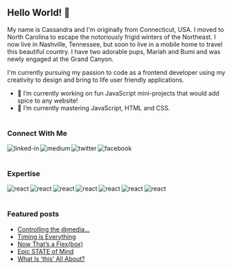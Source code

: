 ## Hello World! 👋

My name is Cassandra and I'm originally from Connecticut, USA. I moved to North Carolina to escape the notoriously frigid winters of the Northeast. I now live in Nashville, Tennessee, but soon to live in a mobile home to travel this beautiful country. I have two adorable pups, Mariah and Bumi and was newly engaged at the Grand Canyon.

I'm currently pursuing my passion to code as a frontend developer using my creativity to design and bring to life user friendly applications.

- 🔭 I’m currently working on fun JavaScript mini-projects that would add spice to any website!
- 🌱 I’m currently mastering JavaScript, HTML and CSS.<br><br>

### Connect With Me

[<img align="left" alt="linked-in" src="https://img.shields.io/badge/LinkedIn-%230077B5.svg?&style=for-the-badge&logo=linkedin&logoColor=white&style=plastic" />](https://www.linkedin.com/in/cassandra-parisi/)
[<img align="left" alt="medium" src="https://img.shields.io/badge/Medium-%2320232a.svg?&style=for-the-badge&logo=medium&logoColor=white&style=plastic" />](https://cassandra-parisi.medium.com/)
[<img align="left" alt="twitter" src="https://img.shields.io/badge/Twitter-%231DA1F2.svg?&style=for-the-badge&logo=twitter&logoColor=white&style=plastic" />](https://twitter.com/CParisiDev
)
[<img align="left" alt="facebook" src="https://img.shields.io/badge/Facebook-%231877F2.svg?&style=for-the-badge&logo=facebook&logoColor=white&style=plastic" />](https://www.facebook.com/cassandra.parisi.1)<br><br>

### Expertise

<img align="left" alt="react" src="https://img.shields.io/badge/React%20-%2320232a.svg?&style=for-the-badge&logo=react&logoColor=%2361DAFB&style=plastic" />
<img align="left" alt="react" src="https://img.shields.io/badge/JavaScript%20-%2320232a.svg?&style=for-the-badge&logo=javascript&logoColor=yellow&style=plastic" />
<img align="left" alt="react" src="https://img.shields.io/badge/HTML-%2320232a.svg?&style=for-the-badge&logo=html5&logoColor=red&style=plastic" />
<img align="left" alt="react" src="https://img.shields.io/badge/CSS-%2320232a.svg?&style=for-the-badge&logo=css3&logoColor=blue&style=plastic" />
<img align="left" alt="react" src="https://img.shields.io/badge/Ruby%20-%2320232a.svg?&style=for-the-badge&logo=ruby&logoColor=red&style=plastic" />
<img align="left" alt="react" src="https://img.shields.io/badge/Ruby%20on%20Rails-%2320232a.svg?&style=for-the-badge&logo=rubyonrails&logoColor=red&style=plastic" />
<img align="left" alt="react" src="https://img.shields.io/badge/SQL%20-%2320232a.svg?&style=for-the-badge&logo=sql&logoColor=red&style=plastic" /><br><br>

### Featured posts

<!-- BLOG-POST-LIST:START -->
- [Controlling the @media…](https://cassandra-parisi.medium.com/controlling-the-media-3efceaaa264b?source=rss-15b114af825f------2)
- [Timing is Everything](https://cassandra-parisi.medium.com/timing-is-everything-c071c88840ff?source=rss-15b114af825f------2)
- [Now That’s a Flex(box)](https://medium.com/codex/now-thats-a-flex-box-f36aee55b52b?source=rss-15b114af825f------2)
- [Epic STATE of Mind](https://cassandra-parisi.medium.com/epic-state-of-mind-1f7553001bc5?source=rss-15b114af825f------2)
- [What Is ‘this’ All About?](https://cassandra-parisi.medium.com/what-is-this-all-about-5d4c7a185380?source=rss-15b114af825f------2)
<!-- BLOG-POST-LIST:END -->






<!--
**cparisi1290/cparisi1290** is a ✨ _special_ ✨ repository because its `README.md` (this file) appears on your GitHub profile.

Here are some ideas to get you started:

- 🔭 I’m currently working on ...
- 🌱 I’m currently learning ...
- 👯 I’m looking to collaborate on ...
- 🤔 I’m looking for help with ...
- 💬 Ask me about ...
- 📫 How to reach me: ...
- 😄 Pronouns: ...
- ⚡ Fun fact: ...
-->

